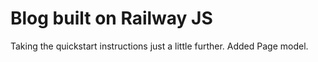 Blog built on Railway JS
===========================

Taking the quickstart instructions just a little further. Added Page model.
